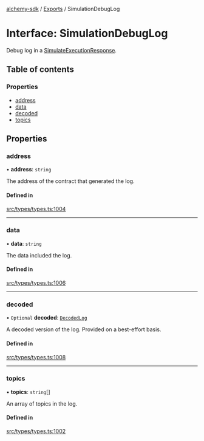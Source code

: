 [alchemy-sdk](../README.md) / [Exports](../modules.md) / SimulationDebugLog

# Interface: SimulationDebugLog

Debug log in a [SimulateExecutionResponse](SimulateExecutionResponse.md).

## Table of contents

### Properties

- [address](SimulationDebugLog.md#address)
- [data](SimulationDebugLog.md#data)
- [decoded](SimulationDebugLog.md#decoded)
- [topics](SimulationDebugLog.md#topics)

## Properties

### address

• **address**: `string`

The address of the contract that generated the log.

#### Defined in

[src/types/types.ts:1004](https://github.com/alchemyplatform/alchemy-sdk-js/blob/44aa50c/src/types/types.ts#L1004)

___

### data

• **data**: `string`

The data included the log.

#### Defined in

[src/types/types.ts:1006](https://github.com/alchemyplatform/alchemy-sdk-js/blob/44aa50c/src/types/types.ts#L1006)

___

### decoded

• `Optional` **decoded**: [`DecodedLog`](DecodedLog.md)

A decoded version of the log. Provided on a best-effort basis.

#### Defined in

[src/types/types.ts:1008](https://github.com/alchemyplatform/alchemy-sdk-js/blob/44aa50c/src/types/types.ts#L1008)

___

### topics

• **topics**: `string`[]

An array of topics in the log.

#### Defined in

[src/types/types.ts:1002](https://github.com/alchemyplatform/alchemy-sdk-js/blob/44aa50c/src/types/types.ts#L1002)
